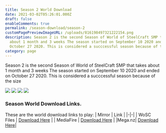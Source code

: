 ```yaml
---
title: Season 2 World Download
date: 2021-03-02T05:26:01.000Z
draft: false
enableComments: true
permalink: /season-download/season-2
customPagePreviewImageURL: /uploads/816198497321222154.png
description: Season 2 is the second Season of World of SteelCraft SMP that takes
  about 1 month and 3 weeks The season started on September 10 2020 and ended on
  October 27 2020. This is considered a succcessful season because of the size
category: page
---
```

Season 2 is the second Season of World of SteelCraft SMP that takes about 1 month and 3 weeks The season started on September 10 2020 and ended on October 27 2020. This is considered a succcessful season because of the size

![](/uploads/816198497321222154.png)
![](/uploads/816198959868411934.png)
![](/uploads/816199523146793011.png)
![](/uploads/816199908083761202.png)

<div class="padding-post">

### Season World Download Links.
These are the world download links to play:
| Mirror | Link |
|-|-|
| WoSC Files | [Download Here](https://wosc.tk/WoSCSMPS2-GD) | 
| MediaFire | [Download Here](https://wosc.tk/WoSCSMPS2-MF) |
|Mega.nz| [Download Here](https://wosc.tk/WoSCSMPS2-MG)|
</div>
